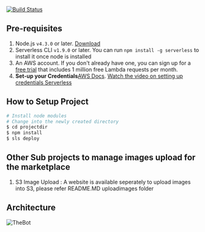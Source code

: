 [![Build Status](https://travis-ci.org/ratewar/awschatbot-unleashed.svg?branch=master)](https://travis-ci.org/ratewar/awschatbot-unleashed)

## Pre-requisites

1. Node.js `v4.3.0` or later. [Download](https://nodejs.org/en/download/)
2. Serverless CLI `v1.9.0` or later. You can run `npm install -g serverless` to install it once node is installed
3. An AWS account. If you don't already have one, you can sign up for a [free trial](https://aws.amazon.com/s/dm/optimization/server-side-test/free-tier/free_np/) that includes 1 million free Lambda requests per month.
4. **Set-up your Credentials**[AWS Docs](http://docs.aws.amazon.com/cli/latest/userguide/installing.html).
[Watch the video on setting up credentials Serverless](https://www.youtube.com/watch?v=HSd9uYj2LJA)

## How to Setup Project

```bash
# Install node modules
# Change into the newly created directory
$ cd projectdir
$ npm install
$ sls deploy
```
## Other Sub projects to manage images upload for the marketplace

1. S3 Image Upload : A website is available seperately to upload images into S3, please refer README.MD uploadimages folder

## Architecture

![TheBot](https://github.com/vikasbguru/awschatbot-unleashed/blob/master/architecture/arch.png)
